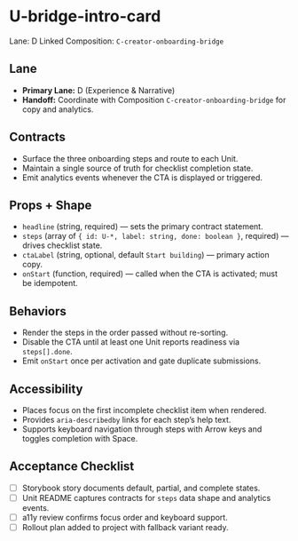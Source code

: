 # U-bridge-intro-card

Lane: D
Linked Composition: `C-creator-onboarding-bridge`

## Lane

- **Primary Lane:** D (Experience & Narrative)
- **Handoff:** Coordinate with Composition `C-creator-onboarding-bridge` for copy and analytics.

## Contracts

- Surface the three onboarding steps and route to each Unit.
- Maintain a single source of truth for checklist completion state.
- Emit analytics events whenever the CTA is displayed or triggered.

## Props + Shape

- `headline` (string, required) — sets the primary contract statement.
- `steps` (array of `{ id: U-*, label: string, done: boolean }`, required) — drives checklist state.
- `ctaLabel` (string, optional, default `Start building`) — primary action copy.
- `onStart` (function, required) — called when the CTA is activated; must be idempotent.

## Behaviors

- Render the steps in the order passed without re-sorting.
- Disable the CTA until at least one Unit reports readiness via `steps[].done`.
- Emit `onStart` once per activation and gate duplicate submissions.

## Accessibility

- Places focus on the first incomplete checklist item when rendered.
- Provides `aria-describedby` links for each step’s help text.
- Supports keyboard navigation through steps with Arrow keys and toggles completion with Space.

## Acceptance Checklist

- [ ] Storybook story documents default, partial, and complete states.
- [ ] Unit README captures contracts for `steps` data shape and analytics events.
- [ ] a11y review confirms focus order and keyboard support.
- [ ] Rollout plan added to project with fallback variant ready.
